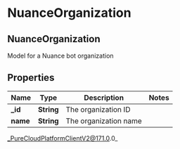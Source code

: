 # NuanceOrganization

## NuanceOrganization
Model for a Nuance bot organization

## Properties

|Name | Type | Description | Notes|
|------------ | ------------- | ------------- | -------------|
| **_id** | **String** | The organization ID | |
| **name** | **String** | The organization name | |



_PureCloudPlatformClientV2@171.0.0_

